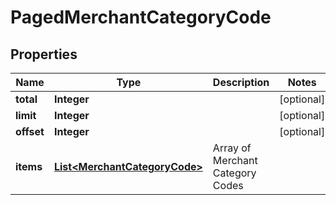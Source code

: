 

# PagedMerchantCategoryCode


## Properties

Name | Type | Description | Notes
------------ | ------------- | ------------- | -------------
**total** | **Integer** |  |  [optional]
**limit** | **Integer** |  |  [optional]
**offset** | **Integer** |  |  [optional]
**items** | [**List&lt;MerchantCategoryCode&gt;**](MerchantCategoryCode.md) | Array of Merchant Category Codes | 



